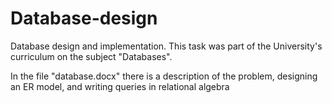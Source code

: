 # Database-design
Database design and implementation. This task was part of the University's curriculum on the subject "Databases".

In the file "database.docx" there is a description of the problem, designing an ER model, and writing queries in relational algebra
